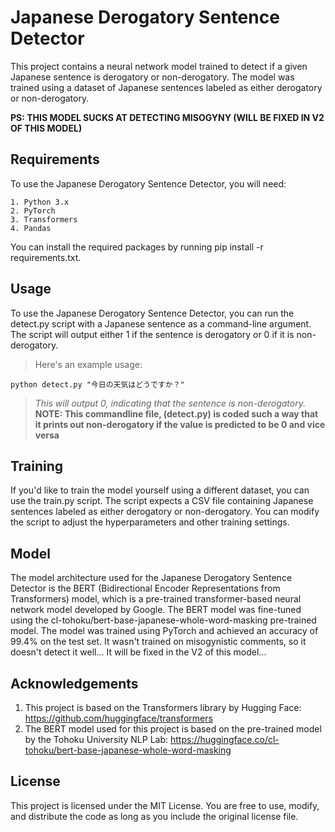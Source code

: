 # Japanese Derogatory Sentence Detector

This project contains a neural network model trained to detect if a given Japanese sentence is derogatory or non-derogatory. The model was trained using a dataset of Japanese sentences labeled as either derogatory or non-derogatory.

**PS: THIS MODEL SUCKS AT DETECTING MISOGYNY (WILL BE FIXED IN V2 OF THIS MODEL)**


## Requirements

To use the Japanese Derogatory Sentence Detector, you will need:

    1. Python 3.x
    2. PyTorch
    3. Transformers
    4. Pandas

You can install the required packages by running pip install -r requirements.txt.



## Usage

To use the Japanese Derogatory Sentence Detector, you can run the detect.py script with a Japanese sentence as a command-line argument. The script will output either 1 if the sentence is derogatory or 0 if it is non-derogatory.


>Here's an example usage:

    python detect.py "今日の天気はどうですか？"

>*This will output 0, indicating that the sentence is non-derogatory.*
>**NOTE: This commandline file, (detect.py) is coded such a way that it prints out non-derogatory if the value is predicted to be 0 and vice versa**



## Training

If you'd like to train the model yourself using a different dataset, you can use the train.py script. The script expects a CSV file containing Japanese sentences labeled as either derogatory or non-derogatory. You can modify the script to adjust the hyperparameters and other training settings.

## Model

The model architecture used for the Japanese Derogatory Sentence Detector is the BERT (Bidirectional Encoder Representations from Transformers) model, which is a pre-trained transformer-based neural network model developed by Google. The BERT model was fine-tuned using the cl-tohoku/bert-base-japanese-whole-word-masking pre-trained model. The model was trained using PyTorch and achieved an accuracy of 99.4% on the test set. It wasn't trained on misogynistic comments, so it doesn't detect it well... It will be fixed in the V2 of this model...


## Acknowledgements

1. This project is based on the Transformers library by Hugging Face: https://github.com/huggingface/transformers
2. The BERT model used for this project is based on the pre-trained model by the Tohoku University NLP Lab: https://huggingface.co/cl-tohoku/bert-base-japanese-whole-word-masking

## License

This project is licensed under the MIT License. You are free to use, modify, and distribute the code as long as you include the original license file.
